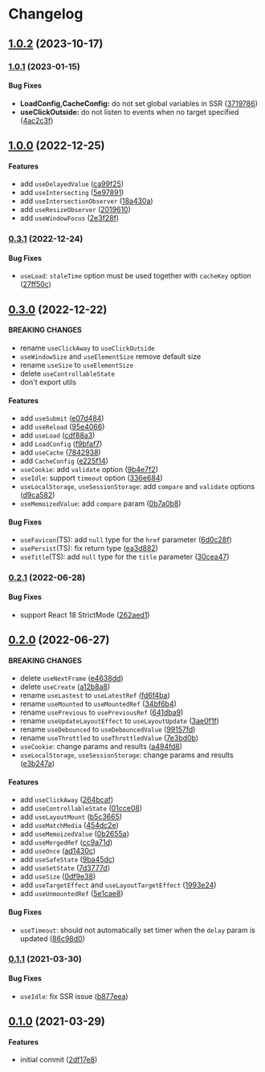 # Changelog

## [1.0.2](https://github.com/lilibraries/hooks/compare/v1.0.1...v1.0.2) (2023-10-17)

### [1.0.1](https://github.com/lilibraries/hooks/compare/v1.0.0...v1.0.1) (2023-01-15)

#### Bug Fixes

- **LoadConfig,CacheConfig:** do not set global variables in SSR ([3719786](https://github.com/lilibraries/hooks/commit/3719786dd919ab20daa4e83c14e040f223a02fe2))
- **useClickOutside:** do not listen to events when no target specified ([4ac2c3f](https://github.com/lilibraries/hooks/commit/4ac2c3f7c4001c728332ed8732eeb520ddaf6165))

## [1.0.0](https://github.com/lilibraries/hooks/compare/v0.3.1...v1.0.0) (2022-12-25)

#### Features

- add `useDelayedValue` ([ca99f25](https://github.com/lilibraries/hooks/commit/ca99f2538e56a3eaf59f05401f4a2ceb8ca85670))
- add `useIntersecting` ([5e97891](https://github.com/lilibraries/hooks/commit/5e978917ae7560bf9c5ccd9def200b666fb4c6b9))
- add `useIntersectionObserver` ([18a430a](https://github.com/lilibraries/hooks/commit/18a430a795edfc4858cf7d2a760508722d4b7c8d))
- add `useResizeObserver` ([2019610](https://github.com/lilibraries/hooks/commit/201961043bda7fe8d0bb85c64d463f6e5c890712))
- add `useWindowFocus` ([2e3f28f](https://github.com/lilibraries/hooks/commit/2e3f28fe6ccd5356cdba81a68070f7344f95d77e))

### [0.3.1](https://github.com/lilibraries/hooks/compare/v0.3.0...v0.3.1) (2022-12-24)

#### Bug Fixes

- `useLoad`: `staleTime` option must be used together with `cacheKey` option ([27ff50c](https://github.com/lilibraries/hooks/commit/27ff50c90d8204a33a916e705862b3c554ca76ff))

## [0.3.0](https://github.com/lilibraries/hooks/compare/v0.2.1...v0.3.0) (2022-12-22)

#### BREAKING CHANGES

- rename `useClickAway` to `useClickOutside`
- `useWindowSize` and `useElementSize` remove default size
- rename `useSize` to `useElementSize`
- delete `useControllableState`
- don't export utils

#### Features

- add `useSubmit` ([e07d484](https://github.com/lilibraries/hooks/commit/e07d484053cacec0593e86da0133be02fd16e405))
- add `useReload` ([95e4066](https://github.com/lilibraries/hooks/commit/95e406674bbdab0f2a43bc664095513994df4799))
- add `useLoad` ([cdf88a3](https://github.com/lilibraries/hooks/commit/cdf88a3c3722d30ac526d0740cc39dda194d4cf6))
- add `LoadConfig` ([f9bfaf7](https://github.com/lilibraries/hooks/commit/f9bfaf7c1d2a96cc91c75b1c5b4b3797c7b189c9))
- add `useCache` ([7842938](https://github.com/lilibraries/hooks/commit/7842938f4d6e6e8110933ad228555a20c94b303b))
- add `CacheConfig` ([e225f14](https://github.com/lilibraries/hooks/commit/e225f14ccf7db8df4777a10198577d66f4d648e3))
- `useCookie`: add `validate` option ([9b4e7f2](https://github.com/lilibraries/hooks/commit/9b4e7f2bba04cdd6c92dca6eb60d8760824c5a9d))
- `useIdle`: support `timeout` option ([336e684](https://github.com/lilibraries/hooks/commit/336e68464a61e45be077db610696ee7b5d825400))
- `useLocalStorage`, `useSessionStorage`: add `compare` and `validate` options ([d9ca582](https://github.com/lilibraries/hooks/commit/d9ca582d3bafaa39b39c6d20d42cdf693d56d526))
- `useMemoizedValue`: add `compare` param ([0b7a0b8](https://github.com/lilibraries/hooks/commit/0b7a0b87a31326fb5ecaf522391accbc05c240b1))

#### Bug Fixes

- `useFavicon`(TS): add `null` type for the `href` parameter ([6d0c28f](https://github.com/lilibraries/hooks/commit/6d0c28f75b18f193ba964ba51503b3e8224b3ce9))
- `usePersist`(TS): fix return type ([ea3d882](https://github.com/lilibraries/hooks/commit/ea3d8824b102f520de8c3c667c3196addda83eea))
- `useTitle`(TS): add `null` type for the `title` parameter ([30cea47](https://github.com/lilibraries/hooks/commit/30cea4727b3d5c37a142f2065c4c067bf422b317))

### [0.2.1](https://github.com/lilibraries/hooks/compare/v0.2.0...v0.2.1) (2022-06-28)

#### Bug Fixes

- support React 18 StrictMode ([262aed1](https://github.com/lilibraries/hooks/commit/262aed1dc031877b6c3d34212b37b3d1163ed5e7))

## [0.2.0](https://github.com/lilibraries/hooks/compare/v0.1.1...v0.2.0) (2022-06-27)

#### BREAKING CHANGES

- delete `useNextFrame` ([e4638dd](https://github.com/lilibraries/hooks/commit/e4638dd9555d048449159bc4cfe48e70e0ad0aef))
- delete `useCreate` ([a12b8a8](https://github.com/lilibraries/hooks/commit/a12b8a8f79a81b36520dabde5e26bf545611a674))
- rename `useLastest` to `useLatestRef` ([fd6f4ba](https://github.com/lilibraries/hooks/commit/fd6f4ba1d9c96afacdece88e4821dd059558c535))
- rename `useMounted` to `useMountedRef` ([34bf6b4](https://github.com/lilibraries/hooks/commit/34bf6b45a4ecb292761f0f4d4d5c69b2a81a477a))
- rename `usePrevious` to `usePreviousRef` ([641dba9](https://github.com/lilibraries/hooks/commit/641dba9d8845dbbf2dae63e578a1b05f055df7b4))
- rename `useUpdateLayoutEffect` to `useLayoutUpdate` ([3ae0f1f](https://github.com/lilibraries/hooks/commit/3ae0f1fa0b53a362d762e003c943e0acc82dafbf))
- rename `useDebounced` to `useDebouncedValue` ([99157fd](https://github.com/lilibraries/hooks/commit/99157fd0b7749711352fcc845a1fbe8b8919b9eb))
- rename `useThrottled` to `useThrottledValue` ([7e3bd0b](https://github.com/lilibraries/hooks/commit/7e3bd0ba5becb601e7d938c7862b0443e4a7bd4c))
- `useCookie`: change params and results ([a494fd8](https://github.com/lilibraries/hooks/commit/a494fd86a14c4d276d6782a604c3879289b0de72))
- `useLocalStorage`, `useSessionStorage`: change params and results ([e3b247a](https://github.com/lilibraries/hooks/commit/e3b247a66b4eab7168a5485cdc5d99c7da4f689b))

#### Features

- add `useClickAway` ([264bcaf](https://github.com/lilibraries/hooks/commit/264bcaf6432fa78ddbe62e34a250d5f04c94478e))
- add `useControllableState` ([01cce08](https://github.com/lilibraries/hooks/commit/01cce081e222c3c3bf14a7b47f6891cc1ea54427))
- add `useLayoutMount` ([b5c3665](https://github.com/lilibraries/hooks/commit/b5c3665726ff2ac85ed52b66b9a68fe5486a37d2))
- add `useMatchMedia` ([454dc2e](https://github.com/lilibraries/hooks/commit/454dc2ed287a9e7926c1437d9e4f675070719b09))
- add `useMemoizedValue` ([0b2655a](https://github.com/lilibraries/hooks/commit/0b2655a9911149d7a0bd079ede63a5a223c5dcde))
- add `useMergedRef` ([cc9a71d](https://github.com/lilibraries/hooks/commit/cc9a71dd0c20289ebf3442c9565615c751a30050))
- add `useOnce` ([ad1430c](https://github.com/lilibraries/hooks/commit/ad1430c79cdf479fd3a7c6b151e018819d20ac34))
- add `useSafeState` ([9ba45dc](https://github.com/lilibraries/hooks/commit/9ba45dc04949155e330412197a4d78c7f00f9513))
- add `useSetState` ([7d3777d](https://github.com/lilibraries/hooks/commit/7d3777d17128873da4b64acd38f2824d6ea482e4))
- add `useSize` ([0df9e38](https://github.com/lilibraries/hooks/commit/0df9e389349d4ba47565de6410be3cacfb163dc0))
- add `useTargetEffect` and `useLayoutTargetEffect` ([1993e24](https://github.com/lilibraries/hooks/commit/1993e24459707591a5f0b299d3fd3ab154e07bb5))
- add `useUnmountedRef` ([5e1cae8](https://github.com/lilibraries/hooks/commit/5e1cae8aeb6ec3c83d95c190cdf027d293997be7))

#### Bug Fixes

- `useTimeout`: should not automatically set timer when the `delay` param is updated ([86c98d0](https://github.com/lilibraries/hooks/commit/86c98d06a8a4a0b834149c820bae4e3d7c10e489))

### [0.1.1](https://github.com/lilibraries/hooks/compare/v0.1.0...v0.1.1) (2021-03-30)

#### Bug Fixes

- `useIdle`: fix SSR issue ([b877eea](https://github.com/lilibraries/hooks/commit/b877eeae71a970d340dd0840e614463a47ee98b4))

## [0.1.0](https://github.com/lilibraries/hooks/compare/2df17e87a4640318274ca3f4fc8b7f5fa9b031e9...v0.1.0) (2021-03-29)

#### Features

- initial commit ([2df17e8](https://github.com/lilibraries/hooks/commit/2df17e87a4640318274ca3f4fc8b7f5fa9b031e9))